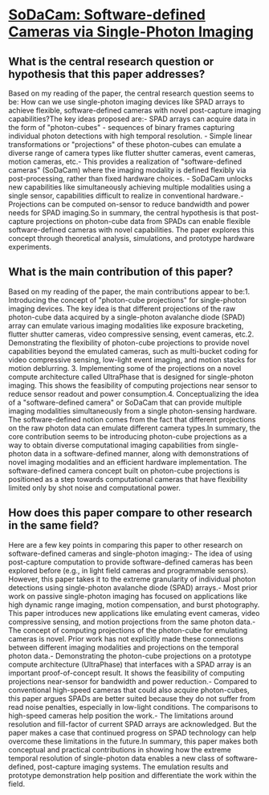 # [SoDaCam: Software-defined Cameras via Single-Photon Imaging](https://arxiv.org/abs/2309.00066)

## What is the central research question or hypothesis that this paper addresses?

Based on my reading of the paper, the central research question seems to be: How can we use single-photon imaging devices like SPAD arrays to achieve flexible, software-defined cameras with novel post-capture imaging capabilities?The key ideas proposed are:- SPAD arrays can acquire data in the form of "photon-cubes" - sequences of binary frames capturing individual photon detections with high temporal resolution. - Simple linear transformations or "projections" of these photon-cubes can emulate a diverse range of camera types like flutter shutter cameras, event cameras, motion cameras, etc.- This provides a realization of "software-defined cameras" (SoDaCam) where the imaging modality is defined flexibly via post-processing, rather than fixed hardware choices. - SoDaCam unlocks new capabilities like simultaneously achieving multiple modalities using a single sensor, capabilities difficult to realize in conventional hardware.- Projections can be computed on-sensor to reduce bandwidth and power needs for SPAD imaging.So in summary, the central hypothesis is that post-capture projections on photon-cube data from SPADs can enable flexible software-defined cameras with novel capabilities. The paper explores this concept through theoretical analysis, simulations, and prototype hardware experiments.


## What is the main contribution of this paper?

Based on my reading of the paper, the main contributions appear to be:1. Introducing the concept of "photon-cube projections" for single-photon imaging devices. The key idea is that different projections of the raw photon-cube data acquired by a single-photon avalanche diode (SPAD) array can emulate various imaging modalities like exposure bracketing, flutter shutter cameras, video compressive sensing, event cameras, etc.2. Demonstrating the flexibility of photon-cube projections to provide novel capabilities beyond the emulated cameras, such as multi-bucket coding for video compressive sensing, low-light event imaging, and motion stacks for motion deblurring. 3. Implementing some of the projections on a novel compute architecture called UltraPhase that is designed for single-photon imaging. This shows the feasibility of computing projections near sensor to reduce sensor readout and power consumption.4. Conceptualizing the idea of a "software-defined camera" or SoDaCam that can provide multiple imaging modalities simultaneously from a single photon-sensing hardware. The software-defined notion comes from the fact that different projections on the raw photon data can emulate different camera types.In summary, the core contribution seems to be introducing photon-cube projections as a way to obtain diverse computational imaging capabilities from single-photon data in a software-defined manner, along with demonstrations of novel imaging modalities and an efficient hardware implementation. The software-defined camera concept built on photon-cube projections is positioned as a step towards computational cameras that have flexibility limited only by shot noise and computational power.


## How does this paper compare to other research in the same field?

Here are a few key points in comparing this paper to other research on software-defined cameras and single-photon imaging:- The idea of using post-capture computation to provide software-defined cameras has been explored before (e.g., in light field cameras and programmable sensors). However, this paper takes it to the extreme granularity of individual photon detections using single-photon avalanche diode (SPAD) arrays.- Most prior work on passive single-photon imaging has focused on applications like high dynamic range imaging, motion compensation, and burst photography. This paper introduces new applications like emulating event cameras, video compressive sensing, and motion projections from the same photon data.- The concept of computing projections of the photon-cube for emulating cameras is novel. Prior work has not explicitly made these connections between different imaging modalities and projections on the temporal photon data.- Demonstrating the photon-cube projections on a prototype compute architecture (UltraPhase) that interfaces with a SPAD array is an important proof-of-concept result. It shows the feasibility of computing projections near-sensor for bandwidth and power reduction.- Compared to conventional high-speed cameras that could also acquire photon-cubes, this paper argues SPADs are better suited because they do not suffer from read noise penalties, especially in low-light conditions. The comparisons to high-speed cameras help position the work.- The limitations around resolution and fill-factor of current SPAD arrays are acknowledged. But the paper makes a case that continued progress on SPAD technology can help overcome these limitations in the future.In summary, this paper makes both conceptual and practical contributions in showing how the extreme temporal resolution of single-photon data enables a new class of software-defined, post-capture imaging systems. The emulation results and prototype demonstration help position and differentiate the work within the field.

